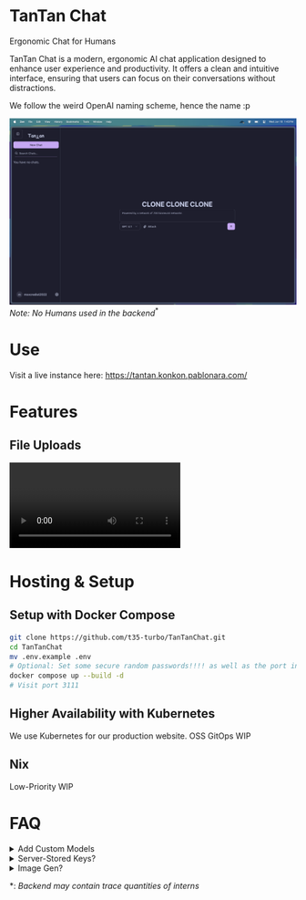 # TanTan Chat
Ergonomic Chat for Humans

TanTan Chat is a modern, ergonomic AI chat application designed to enhance user experience and productivity. It offers a clean and intuitive interface, ensuring that users can focus on their conversations without distractions.

We follow the weird OpenAI naming scheme, hence the name :p


![Screenshot](screenshot.png)
*Note: No Humans used in the backend*<sup>\*</sup>


# Use
Visit a live instance here:
https://tantan.konkon.pablonara.com/

# Features
## File Uploads
![File Uploads](showcase_fileuploads.mov)

# Hosting & Setup
## Setup with Docker Compose
```sh
git clone https://github.com/t35-turbo/TanTanChat.git
cd TanTanChat
mv .env.example .env
# Optional: Set some secure random passwords!!!! as well as the port in .env
docker compose up --build -d
# Visit port 3111
```

## Higher Availability with Kubernetes
We use Kubernetes for our production website.
OSS GitOps WIP

## Nix
Low-Priority WIP

# FAQ
<details>
<summary>Add Custom Models</summary>
Custom models can currently be added in the ModelSelector Client component. In the future we will add them to user settings (synced across clients).
</details>

<details>
<summary>Server-Stored Keys?</summary>
We will add server-stored Keys with the introduction of an admin panel.
</details>

<details>
<summary>Image Gen?</summary>
No
</details>

\*: *Backend may contain trace quantities of interns*
